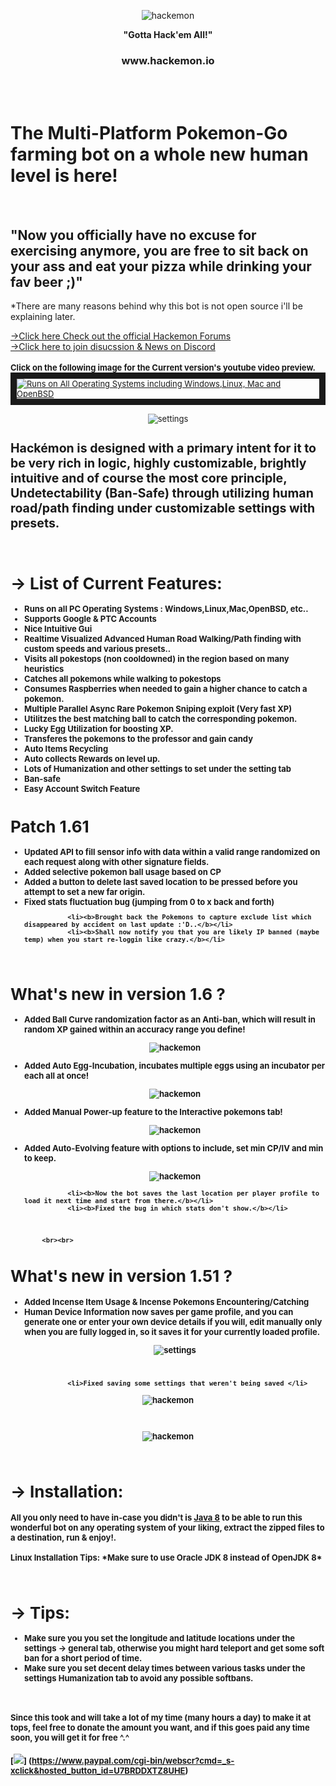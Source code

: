﻿
 
<p align="center"><img src="http://puu.sh/qlIQC/7b9adb7a67.png" alt="hackemon"></p>

<p align="center"><b>"Gotta Hack'em All!"</b></p>
<p align="center"><h3 align="center">www.hackemon.io</h3></p>

<br><br> <h1><b>The Multi-Platform Pokemon-Go farming bot on a whole new human level is here! </b></h1><br><h2><b>"Now</b> you officially have no excuse for exercising anymore, you are free to sit back on your ass and eat your pizza while drinking your fav beer ;)"</h2>
 
 *There are many reasons behind why this bot is not open source i'll be explaining later.
 
 [→Click here Check out the official Hackemon Forums](http://www.hackemon.io)
 <br>
 [→Click here to join disucssion & News on Discord](https://discord.gg/mMhuG6q)
 <br><br><font size=2px><b>Click on the following image for the Current version's youtube video preview.</b><font>
<a href="https://www.youtube.com/watch?v=sliGm7nb0Ic&feature=youtu.be" target="_blank"><img src="http://puu.sh/qz8W8/349e3b4816.jpg" 
alt="Runs on All Operating Systems including Windows,Linux, Mac and OpenBSD"  border="10" /></a>

<p align="center"><img src="http://puu.sh/qH7Rm/08d37b48f6.png" alt="settings"></p>


<h2><b>Hackémon</b> is designed with a primary intent for it to be very rich in logic, highly customizable, brightly intuitive and of course the most core principle, Undetectability (Ban-Safe) through utilizing human road/path finding under customizable settings with presets.</h2>
<br>
<b><h1>→ List of Current Features:</h1></b>
<b>
<ul>
<li>Runs on all PC Operating Systems : Windows,Linux,Mac,OpenBSD, etc.. </li>
  <li> Supports Google & PTC Accounts</li>
               <li> Nice Intuitive Gui </li>
                <li> <b> Realtime Visualized Advanced Human Road Walking/Path finding with custom speeds and various presets.<b>.</li>
                 <li> Visits all pokestops (non cooldowned) in the region based on many heuristics</li>
                <li> Catches all pokemons while walking to pokestops</li>
                <li> Consumes Raspberries when needed to gain a higher chance to catch a pokemon.</li>
                <li> <b>Multiple Parallel Async Rare Pokemon Sniping exploit (Very fast XP)</b></li>
                <li> Utilitzes the best matching ball to catch the corresponding pokemon.</li>
                <li> Lucky Egg Utilization for boosting XP.</li>
                <li> Transferes the pokemons to the professor and gain candy</li>
                <li>Auto Items Recycling </li>         
                <li> Auto collects Rewards on level up.</li>
                <li> Lots of Humanization and other settings to set under the setting tab</li>
                <li> Ban-safe</li>
                <li> Easy Account Switch Feature</li>
</ul>
</b>

 <h1>Patch 1.61 </h1> 

<ul>
      <li><b> Updated API to fill sensor info with data within a valid range randomized on each request along with other signature fields.</b></li>
      <li><b>Added selective pokemon ball usage based on CP</b></li>
   <li><b>Added a button to delete last saved location to be pressed before you attempt to set a new far origin.</b></li>
   <li><b>Fixed stats fluctuation bug (jumping from 0 to x back and forth)</b></li>
               
               
               <li><b>Brought back the Pokemons to capture exclude list which disappeared by accident on last update :'D..</b></li>
               <li><b>Shall now notify you that you are likely IP banned (maybe temp) when you start re-loggin like crazy.</b></li>
</b></li>
 </ul>
            <br>
<b><h1>What's new in version 1.6 ?</h1></b>

<ul>
      <li><b>Added Ball Curve randomization factor as an Anti-ban, which will result in random XP gained within an accuracy range you define!</b></li>
      <p align="center"><img src="http://puu.sh/qGJjM/fc98bf42f6.png" alt="hackemon"></p>
               <li><b>Added Auto Egg-Incubation, incubates multiple eggs using an incubator per each all at once!</b></li>
                <p align="center"><img src="http://puu.sh/qGVyo/a22e039ef6.png" alt="hackemon"></p>
               <li><b>Added Manual Power-up feature to the Interactive pokemons tab!</b></li>
                  <p align="center"><img src="http://puu.sh/qH4ac/eb2b65ef8f.png" alt="hackemon"></p>
               <li><b>Added Auto-Evolving feature with options to include, set min CP/IV and min to keep. </b></li>
               <p align="center"><img src="http://puu.sh/qGYK6/a28caa3a30.png" alt="hackemon"></p>
               
               <li><b>Now the bot saves the last location per player profile to load it next time and start from there.</b></li>
               <li><b>Fixed the bug in which stats don't show.</b></li>
 </ul>
            <br>
             
           
            <br><br>
<b><h1>What's new in version 1.51 ?</h1></b>

<ul>
            <li><b>Added Incense Item Usage & Incense Pokemons Encountering/Catching</li> 
               <li>Human Device Information now saves per game profile, and you can generate one or enter your own device details if you will, edit manually only when you are fully logged in, so it saves it for your currently loaded profile.<b>
               <p align="center"><img src="http://puu.sh/qDJbS/9d1b4a9fdb.png" alt="settings"></p>
               </li>
               <br>
               
               <li>Fixed saving some settings that weren't being saved </li>
			
</ul>


<p align="center"><img src="http://puu.sh/qBPAE/925a599b90.png" alt="hackemon"></p>
<br>
<p align="center"><img src="http://puu.sh/qBPHR/abdb829935.png" alt="hackemon"></p>




<br>
<b><h1>→ Installation:</h1></b>
<p>
All you only need to have in-case you didn't is <b><a href="http://www.oracle.com/technetwork/java/javase/downloads/jdk8-downloads-2133151.html">Java 8</a></b> to be able to run this wonderful bot on any operating system of your liking, extract the
zipped files to a destination, run & enjoy!.
<br><br>
  <b>  Linux Installation Tips:</b>
*Make sure to use Oracle JDK 8 instead of OpenJDK 8*
    
</p>

<br>
<b><h1>→ Tips:</h1></b>
<ul>
<li>Make sure you you set the longitude and latitude locations under the settings -> general tab, otherwise you might hard teleport and get some soft ban for a short period of time.</li>
<li>Make sure you set decent delay times between various tasks under the settings Humanization tab to avoid any possible softbans.</li>

</ul>
<br>
<p><h4>Since this took and will take a lot of my time (many hours a day) to make it at tops, feel free to donate the amount you want, and if this goes paid any time soon, you will get it for free ^.^</h4></p>

[![](https://www.paypalobjects.com/en_US/i/btn/btn_donateCC_LG.gif)]
(https://www.paypal.com/cgi-bin/webscr?cmd=_s-xclick&hosted_button_id=U7BRDDXTZ8UHE)

	

